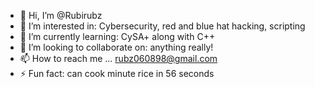 - 👋 Hi, I’m @Rubirubz
- 👀 I’m interested in: Cybersecurity, red and blue hat hacking, scripting
- 🌱 I’m currently learning: CySA+ along with C++
- 💞️ I’m looking to collaborate on: anything really!
- 📫 How to reach me ... rubz060898@gmail.com
- ⚡ Fun fact: can cook minute rice in 56 seconds

<!---
Rubirubz/Rubirubz is a ✨ special ✨ repository because its `README.md` (this file) appears on your GitHub profile.
You can click the Preview link to take a look at your changes.
--->
